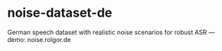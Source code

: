 # noise-dataset-de
German speech dataset with realistic noise scenarios for robust ASR — demo: noise.rolgor.de

